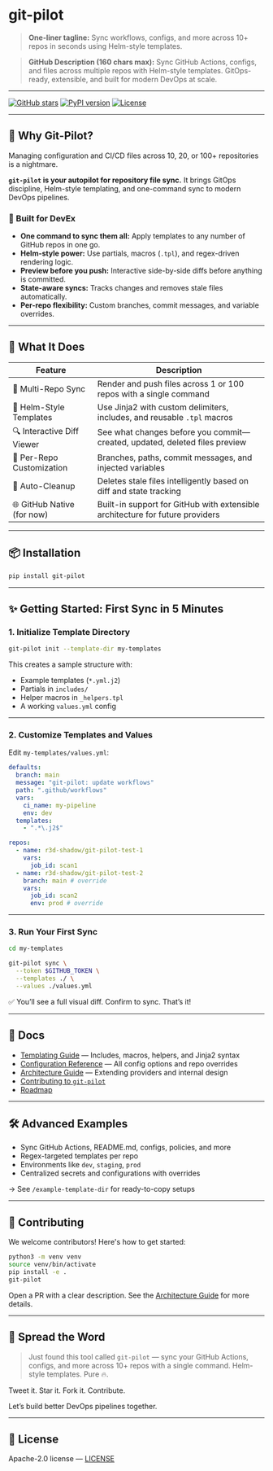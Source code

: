 # git-pilot

> **One-liner tagline:** Sync workflows, configs, and more across 10+ repos in seconds using Helm-style templates.

> **GitHub Description (160 chars max):**
> Sync GitHub Actions, configs, and files across multiple repos with Helm-style templates. GitOps-ready, extensible, and built for modern DevOps at scale.

---

[![GitHub stars](https://img.shields.io/github/stars/r3d-shadow/git-pilot?style=social)](https://github.com/r3d-shadow/git-pilot/stargazers)
[![PyPI version](https://img.shields.io/pypi/v/git-pilot)](https://pypi.org/project/git-pilot/)
[![License](https://img.shields.io/github/license/r3d-shadow/git-pilot)](LICENSE)

---

## 🚀 Why Git-Pilot?

Managing configuration and CI/CD files across 10, 20, or 100+ repositories is a nightmare.

**`git-pilot` is your autopilot for repository file sync.** It brings GitOps discipline, Helm-style templating, and one-command sync to modern DevOps pipelines.

### 🧠 Built for DevEx

* **One command to sync them all:** Apply templates to any number of GitHub repos in one go.
* **Helm-style power:** Use partials, macros (`.tpl`), and regex-driven rendering logic.
* **Preview before you push:** Interactive side-by-side diffs before anything is committed.
* **State-aware syncs:** Tracks changes and removes stale files automatically.
* **Per-repo flexibility:** Custom branches, commit messages, and variable overrides.

---

## 🧰 What It Does

| Feature                    | Description                                                                   |
| -------------------------- | ----------------------------------------------------------------------------- |
| 🔁 Multi-Repo Sync         | Render and push files across 1 or 100 repos with a single command             |
| 🧩 Helm-Style Templates    | Use Jinja2 with custom delimiters, includes, and reusable `.tpl` macros       |
| 🔍 Interactive Diff Viewer | See what changes before you commit—created, updated, deleted files preview    |
| 🧬 Per-Repo Customization  | Branches, paths, commit messages, and injected variables                      |
| 🧹 Auto-Cleanup            | Deletes stale files intelligently based on diff and state tracking            |
| 🌐 GitHub Native (for now) | Built-in support for GitHub with extensible architecture for future providers |

---

## 📦 Installation

```bash
pip install git-pilot
```

---

## ✨ Getting Started: First Sync in 5 Minutes

### 1. Initialize Template Directory

```bash
git-pilot init --template-dir my-templates
```

This creates a sample structure with:

* Example templates (`*.yml.j2`)
* Partials in `includes/`
* Helper macros in `_helpers.tpl`
* A working `values.yml` config

---

### 2. Customize Templates and Values

Edit `my-templates/values.yml`:

```yaml
defaults:
  branch: main
  message: "git-pilot: update workflows"
  path: ".github/workflows"
  vars:
    ci_name: my-pipeline
    env: dev
  templates:
    - ".*\.j2$"

repos:
  - name: r3d-shadow/git-pilot-test-1
    vars:
      job_id: scan1
  - name: r3d-shadow/git-pilot-test-2
    branch: main # override
    vars:
      job_id: scan2
      env: prod # override
```

---

### 3. Run Your First Sync

```bash
cd my-templates

git-pilot sync \
  --token $GITHUB_TOKEN \
  --templates ./ \
  --values ./values.yml
```

✅ You’ll see a full visual diff. Confirm to sync. That’s it!

---

## 📘 Docs

* [Templating Guide](docs/templating.md) — Includes, macros, helpers, and Jinja2 syntax
* [Configuration Reference](docs/configuration.md) — All config options and repo overrides
* [Architecture Guide](docs/architecture-guide.md) — Extending providers and internal design
* [Contributing to `git-pilot`](docs/contributing.md)
* [Roadmap](docs/roadmap.md)

---

## 🛠️ Advanced Examples

* Sync GitHub Actions, README.md, configs, policies, and more
* Regex-targeted templates per repo
* Environments like `dev`, `staging`, `prod`
* Centralized secrets and configurations with overrides

→ See `/example-template-dir` for ready-to-copy setups

---

## 🤝 Contributing

We welcome contributors! Here's how to get started:

```bash
python3 -m venv venv
source venv/bin/activate
pip install -e .
git-pilot
```

Open a PR with a clear description. See the [Architecture Guide](docs/architecture-guide.md) for more details.

---

## 🚀 Spread the Word

> Just found this tool called `git-pilot` — sync your GitHub Actions, configs, and more across 10+ repos with a single command. Helm-style templates. Pure 🔥.

Tweet it. Star it. Fork it. Contribute.

Let’s build better DevOps pipelines together.

---

## 🪪 License

Apache-2.0 license — [LICENSE](./LICENSE)


